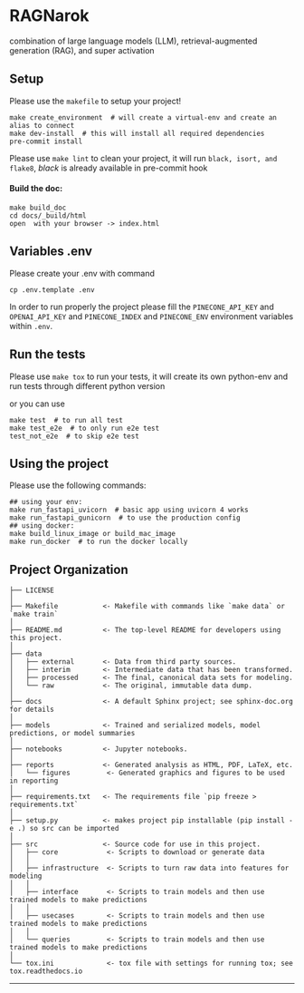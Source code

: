 RAGNarok
==============================

combination of large language models (LLM), retrieval-augmented generation (RAG), and super activation

Setup
------------
Please use the `makefile` to setup your project!

```
make create_environment  # will create a virtual-env and create an alias to connect
make dev-install  # this will install all required dependencies
pre-commit install
```
Please use `make lint` to clean your project, it will run `black, isort, and flake8`, *black* is already available in pre-commit hook

#### Build the doc:

```
make build_doc
cd docs/_build/html
open  with your browser -> index.html
```

Variables .env
------------
Please create your .env with command
```
cp .env.template .env
```

In order to run properly the project please fill the ``PINECONE_API_KEY`` and ``OPENAI_API_KEY`` and ``PINECONE_INDEX`` and ``PINECONE_ENV``
environment variables within `.env`.

Run the tests
------------
Please use `make tox` to run your tests, it will create its own python-env and run tests through different python version

or you can use
```
make test  # to run all test
make test_e2e  # to only run e2e test
test_not_e2e  # to skip e2e test
```

Using the project
------------
Please use the following commands:
```
## using your env:
make run_fastapi_uvicorn  # basic app using uvicorn 4 works
make run_fastapi_gunicorn  # to use the production config
## using docker:
make build_linux_image or build_mac_image
make run_docker  # to run the docker locally
```

Project Organization
------------

    ├── LICENSE
    │
    ├── Makefile           <- Makefile with commands like `make data` or `make train`
    │
    ├── README.md          <- The top-level README for developers using this project.
    │
    ├── data
    │   ├── external       <- Data from third party sources.
    │   ├── interim        <- Intermediate data that has been transformed.
    │   ├── processed      <- The final, canonical data sets for modeling.
    │   └── raw            <- The original, immutable data dump.
    │
    ├── docs               <- A default Sphinx project; see sphinx-doc.org for details
    │
    ├── models             <- Trained and serialized models, model predictions, or model summaries
    │
    ├── notebooks          <- Jupyter notebooks.
    │
    ├── reports            <- Generated analysis as HTML, PDF, LaTeX, etc.
    │   └── figures         <- Generated graphics and figures to be used in reporting
    │
    ├── requirements.txt   <- The requirements file `pip freeze > requirements.txt`
    │
    ├── setup.py           <- makes project pip installable (pip install -e .) so src can be imported
    │
    ├── src                <- Source code for use in this project.
    │   ├── core            <- Scripts to download or generate data
    │   │
    │   ├── infrastructure  <- Scripts to turn raw data into features for modeling
    │   │
    │   ├── interface       <- Scripts to train models and then use trained models to make predictions
    │   │
    │   ├── usecases        <- Scripts to train models and then use trained models to make predictions
    │   │
    │   └── queries         <- Scripts to train models and then use trained models to make predictions
    │
    └── tox.ini             <- tox file with settings for running tox; see tox.readthedocs.io
--------

